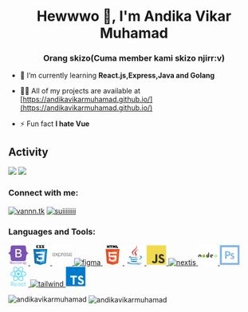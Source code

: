 <h1 align="center">Hewwwo 👋, I'm Andika Vikar Muhamad</h1>
<h3 align="center">Orang skizo(Cuma member kami skizo njirr:v)</h3>

- 🌱 I’m currently learning **React.js,Express,Java and Golang**

- 👨‍💻 All of my projects are available at [https://andikavikarmuhamad.github.io/](https://andikavikarmuhamad.github.io/)

- ⚡ Fun fact **I hate Vue**

<h2 align="left">Activity</h2>

<img  src="https://spotify-github-profile.vercel.app/api/view?uid=oubptehko9lsxrjyi116s2zzj&cover_image=true&theme=default&bar_color_cover=true&bar_color=00e6d6" />
   <img  src="https://lanyard.cnrad.dev/api/894175067645308989?bg=cce2e6&theme=light&hideDiscrim=true&idleMessage=Lagi%20sekolah%20kalo%20ga%20tidur&borderRadius=40px" />

<h3 align="left">Connect with me:</h3>
<p align="left">
<a href="https://instagram.com/vannn.tk" target="blank"><img align="center" src="https://raw.githubusercontent.com/rahuldkjain/github-profile-readme-generator/master/src/images/icons/Social/instagram.svg" alt="vannn.tk" height="30" width="40" /></a>
<a href="https://www.youtube.com/c/suiiiiiiii" target="blank"><img align="center" src="https://raw.githubusercontent.com/rahuldkjain/github-profile-readme-generator/master/src/images/icons/Social/youtube.svg" alt="suiiiiiiii" height="30" width="40" /></a>
</p>

<h3 align="left">Languages and Tools:</h3>
<p align="left"> <a href="https://getbootstrap.com" target="_blank" rel="noreferrer"> <img src="https://raw.githubusercontent.com/devicons/devicon/master/icons/bootstrap/bootstrap-plain-wordmark.svg" alt="bootstrap" width="40" height="40"/> </a> <a href="https://www.w3schools.com/css/" target="_blank" rel="noreferrer"> <img src="https://raw.githubusercontent.com/devicons/devicon/master/icons/css3/css3-original-wordmark.svg" alt="css3" width="40" height="40"/> </a> <a href="https://expressjs.com" target="_blank" rel="noreferrer"> <img src="https://raw.githubusercontent.com/devicons/devicon/master/icons/express/express-original-wordmark.svg" alt="express" width="40" height="40"/> </a> <a href="https://www.figma.com/" target="_blank" rel="noreferrer"> <img src="https://www.vectorlogo.zone/logos/figma/figma-icon.svg" alt="figma" width="40" height="40"/> </a> <a href="https://www.w3.org/html/" target="_blank" rel="noreferrer"> <img src="https://raw.githubusercontent.com/devicons/devicon/master/icons/html5/html5-original-wordmark.svg" alt="html5" width="40" height="40"/> </a> <a href="https://www.java.com" target="_blank" rel="noreferrer"> <img src="https://raw.githubusercontent.com/devicons/devicon/master/icons/java/java-original.svg" alt="java" width="40" height="40"/> </a> <a href="https://developer.mozilla.org/en-US/docs/Web/JavaScript" target="_blank" rel="noreferrer"> <img src="https://raw.githubusercontent.com/devicons/devicon/master/icons/javascript/javascript-original.svg" alt="javascript" width="40" height="40"/> </a> <a href="https://nextjs.org/" target="_blank" rel="noreferrer"> <img src="https://cdn.worldvectorlogo.com/logos/nextjs-2.svg" alt="nextjs" width="40" height="40"/> </a> <a href="https://nodejs.org" target="_blank" rel="noreferrer"> <img src="https://raw.githubusercontent.com/devicons/devicon/master/icons/nodejs/nodejs-original-wordmark.svg" alt="nodejs" width="40" height="40"/> </a> <a href="https://www.photoshop.com/en" target="_blank" rel="noreferrer"> <img src="https://raw.githubusercontent.com/devicons/devicon/master/icons/photoshop/photoshop-line.svg" alt="photoshop" width="40" height="40"/> </a> <a href="https://reactjs.org/" target="_blank" rel="noreferrer"> <img src="https://raw.githubusercontent.com/devicons/devicon/master/icons/react/react-original-wordmark.svg" alt="react" width="40" height="40"/> </a> <a href="https://tailwindcss.com/" target="_blank" rel="noreferrer"> <img src="https://www.vectorlogo.zone/logos/tailwindcss/tailwindcss-icon.svg" alt="tailwind" width="40" height="40"/> </a> <a href="https://www.typescriptlang.org/" target="_blank" rel="noreferrer"> <img src="https://raw.githubusercontent.com/devicons/devicon/master/icons/typescript/typescript-original.svg" alt="typescript" width="40" height="40"/> </a> </p>

<p><img align="left" src="https://github-readme-stats.vercel.app/api/top-langs?username=andikavikarmuhamad&show_icons=true&theme=dark&bg_color=000000&locale=en&layout=compact" alt="andikavikarmuhamad" /></p>

<p>&nbsp;<img align="center" src="https://github-readme-stats.vercel.app/api?username=andikavikarmuhamad&show_icons=true&theme=dark&locale=en" alt="andikavikarmuhamad" /></p>
